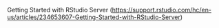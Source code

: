 Getting Started with RStudio Server (https://support.rstudio.com/hc/en-us/articles/234653607-Getting-Started-with-RStudio-Server)
